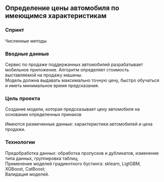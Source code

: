 ## Определение цены автомобиля по имеющимся характеристикам

### Спринт 
Численные методы

### Вводные данные

Сервис по продаже поддержанных автомобилей разрабатывает мобильное приложение. Алгоритм определяет стоимость выставляемой на продажу машины.  
Модель должна выдавать максимально точную цену, быстро обучаться и иметь минимальное время предсказания.  

### Цель проекта

Создание модели, которая предсказывает цену автомобиля на основании определенных принаков

Имеются размеченные данные: характеристики автомобилей и цена продажи.

### Технологии

Предобработка данных: обработка пропусков и дубликатов, изменение типа данных, группировка таблиц;  
Применение моделей градиентного бустинга: sklearn, LigtGBM, XGBoost, CatBoost;  
Валидация моделей.
